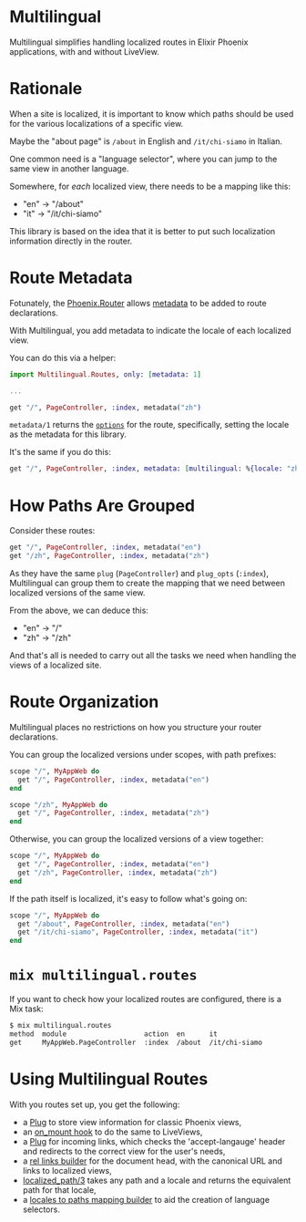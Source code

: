 # Multilingual

Multilingual simplifies handling localized routes
in Elixir Phoenix applications, with and without LiveView.

# Rationale

When a site is localized, it is important to know which paths
should be used for the various localizations of a specific view.

Maybe the "about page" is `/about` in English and `/it/chi-siamo` in
Italian.

One common need is a "language selector", where you can jump to the same view
in another language.

Somewhere, for *each* localized view, there needs to be a mapping like this:

* "en" -> "/about"
* "it" -> "/it/chi-siamo"

This library is based on the idea that it is better to put such localization
information directly in the router.

# Route Metadata

Fotunately, the [Phoenix.Router](https://hexdocs.pm/phoenix/Phoenix.Router.html)
allows [metadata](https://hexdocs.pm/phoenix/Phoenix.Router.html#match/5-options)
to be added to route declarations.

With Multilingual, you add metadata to indicate the locale of each localized view.

You can do this via a helper:

```ex
import Multilingual.Routes, only: [metadata: 1]

...

get "/", PageController, :index, metadata("zh")
```

`metadata/1` returns the [`options`](https://hexdocs.pm/phoenix/Phoenix.Router.html#match/5-options)
for the route, specifically, setting the locale as the metadata for this library.

It's the same if you do this:

```ex
get "/", PageController, :index, metadata: [multilingual: %{locale: "zh"}]
```

# How Paths Are Grouped

Consider these routes:

```ex
get "/", PageController, :index, metadata("en")
get "/zh", PageController, :index, metadata("zh")
```

As they have the same `plug` (`PageController`) and `plug_opts` (`:index`),
Multilingual can group them to create the mapping that we need between
localized versions of the same view.

From the above, we can deduce this:

* "en" -> "/"
* "zh" -> "/zh"

And that's all is needed to carry out all the tasks we need when
handling the views of a localized site.

# Route Organization

Multilingual places no restrictions on how you structure your router declarations.

You can group the localized versions under scopes, with path prefixes:

```ex
scope "/", MyAppWeb do
  get "/", PageController, :index, metadata("en")
end

scope "/zh", MyAppWeb do
  get "/", PageController, :index, metadata("zh")
end
```

Otherwise, you can group the localized versions of a view together:

```ex
scope "/", MyAppWeb do
  get "/", PageController, :index, metadata("en")
  get "/zh", PageController, :index, metadata("zh")
end
```

If the path itself is localized, it's easy to follow what's going on:

```ex
scope "/", MyAppWeb do
  get "/about", PageController, :index, metadata("en")
  get "/it/chi-siamo", PageController, :index, metadata("it")
end
```

# `mix multilingual.routes`

If you want to check how your localized routes are configured,
there is a Mix task:

```sh
$ mix multilingual.routes
method  module                   action  en      it
get     MyAppWeb.PageController  :index  /about  /it/chi-siamo
```

# Using Multilingual Routes

With you routes set up, you get the following:

* a [Plug](lib/multilingual/plugs/store_view.ex) to store view information for classic Phoenix views,
* an [on_mount hook](lib/multilingual/live_view/hook.ex) to do the same to LiveViews,
* a [Plug](lib/multilingual/plugs/redirect_incoming.ex) for incoming links,
  which checks the 'accept-langauge' header
  and redirects to the correct view for the user's needs,
* a [rel links builder](lib/multilingual/html.ex) for the document head,
  with the canonical URL and links to localized views,
* [localized_path/3](lib/multilingual/routes.ex) takes any path and
  a locale and returns the equivalent path for that locale,
* a [locales to paths mapping builder](lib/multilingual/routes.ex)
  to aid the creation of language selectors.
